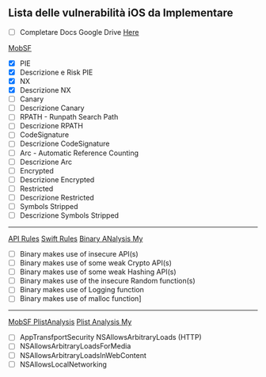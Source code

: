 ## Lista delle vulnerabilità iOS da Implementare
- [ ] Completare Docs Google Drive [Here](https://docs.google.com/spreadsheets/d/1lyve-KLSURxifmvYFHHXNu-C3BU0_UcDjk4-vJJ3208/edit#gid=1624158117   )

[MobSF](https://github.com/MobSF/Mobile-Security-Framework-MobSF/blob/master/StaticAnalyzer/views/ios/macho_analysis.py)

- [x] PIE
- [x] Descrizione e Risk PIE
- [x] NX
- [x] Descrizione NX
- [ ] Canary
- [ ] Descrizione Canary
- [ ] RPATH - Runpath Search Path
- [ ] Descrizione RPATH
- [ ] CodeSignature
- [ ] Descrizione CodeSignature
- [ ] Arc - Automatic Reference Counting
- [ ] Descrizione Arc
- [ ] Encrypted
- [ ] Descrizione Encrypted
- [ ] Restricted
- [ ] Descrizione Restricted
- [ ] Symbols Stripped
- [ ] Descrizione Symbols Stripped

---
[API Rules](https://github.com/MobSF/Mobile-Security-Framework-MobSF/blob/master/StaticAnalyzer/views/ios/rules/ipa_rules.py)
[Swift Rules](https://github.com/MobSF/Mobile-Security-Framework-MobSF/blob/master/StaticAnalyzer/views/ios/rules/swift_rules.yaml)
[Binary ANalysis My](https://github.com/Dado1513/RE-iOS-application/blob/master/binary_analysis_ios.py)

- [ ] Binary makes use of insecure API(s)
- [ ] Binary makes use of some weak Crypto API(s)
- [ ] Binary makes use of some weak Hashing API(s)
- [ ] Binary makes use of the insecure Random function(s)
- [ ] Binary makes use of Logging function
- [ ] Binary makes use of malloc function]

---
[MobSF PlistAnalysis](https://github.com/MobSF/Mobile-Security-Framework-MobSF/blob/master/StaticAnalyzer/views/ios/app_transport_security.py)
[Plist Analysis My](https://github.com/Dado1513/RE-iOS-application/blob/master/plist_analysis.py)

- [ ] AppTransfportSecurity NSAllowsArbitraryLoads (HTTP)
- [ ] NSAllowsArbitraryLoadsForMedia
- [ ] NSAllowsArbitraryLoadsInWebContent
- [ ] NSAllowsLocalNetworking
